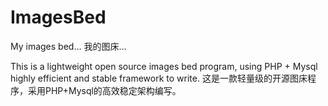 ImagesBed
=========

My images bed...
我的图床...

This is a lightweight open source images bed program, using PHP + Mysql highly efficient and stable framework to write.
这是一款轻量级的开源图床程序，采用PHP+Mysql的高效稳定架构编写。

